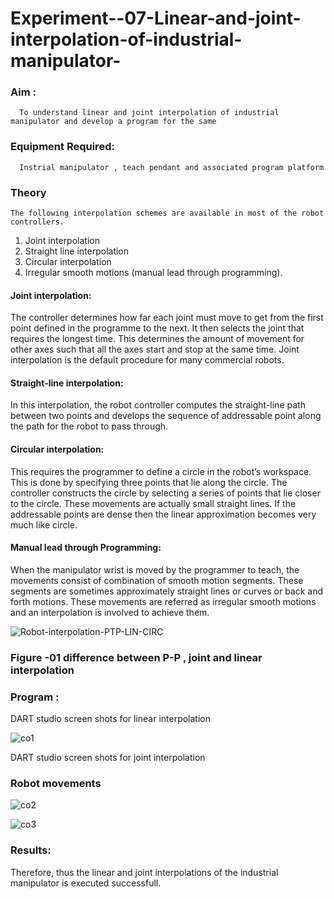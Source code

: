 # Experiment--07-Linear-and-joint-interpolation-of-industrial-manipulator-

### Aim :
      To understand linear and joint interpolation of industrial manipulator and develop a program for the same 
      
### Equipment Required: 
      Instrial manipulator , teach pendant and associated program platform 

### Theory 
    The following interpolation schemes are available in most of the robot controllers.
1. Joint interpolation
2. Straight line interpolation
3. Circular interpolation
4. Irregular smooth motions (manual lead through programming).
#### Joint interpolation: 
The controller determines how far each joint must move to get from the first point defined in the programme to the next. It then selects the joint that
requires the longest time. This determines the amount of movement for other axes such that all the axes start and stop at the same time. Joint interpolation is the default procedure for many commercial robots.

#### Straight-line interpolation: 
In this interpolation, the robot controller computes the straight-line path between two points and develops the sequence of addressable point along the path for the robot to pass through.

#### Circular interpolation: 
This requires the programmer to define a circle in the
robot’s workspace. This is done by specifying three points that lie along the circle. The controller constructs the circle by selecting a series of points that lie closer to the circle. These movements are actually small straight lines. If the addressable points are dense then the linear approximation becomes very much like circle.


#### Manual lead through Programming: 
When the manipulator wrist is moved by the programmer to teach, the movements consist of combination of smooth motion segments. These segments are sometimes approximately straight lines or curves or back and forth motions. These movements are referred as irregular smooth motions and an interpolation is involved to achieve them.




![Robot-interpolation-PTP-LIN-CIRC](https://user-images.githubusercontent.com/36288975/201615171-d0886aaa-8220-4b0c-8a1d-3d8a5c69c76a.png)

### Figure -01 difference between P-P , joint and linear interpolation 


### Program : 
DART studio screen shots for linear interpolation 




![co1](https://github.com/AlluguriSrikrishnateja/Experiment--07-Linear-and-joint-interpolation-of-industrial-manipulator-/assets/118343892/896ba011-d437-4b4e-aa21-b85452a95f55)





DART studio screen shots for joint interpolation 








### Robot movements 


![co2](https://github.com/AlluguriSrikrishnateja/Experiment--07-Linear-and-joint-interpolation-of-industrial-manipulator-/assets/118343892/6a309bf9-af29-41ff-95dc-820b25473d5d)


![co3](https://github.com/AlluguriSrikrishnateja/Experiment--07-Linear-and-joint-interpolation-of-industrial-manipulator-/assets/118343892/6a4a5ece-99ca-4924-82ac-39f8830f9a3c)














### Results:  

Therefore, thus the linear and joint interpolations of the industrial manipulator is executed successfull.

